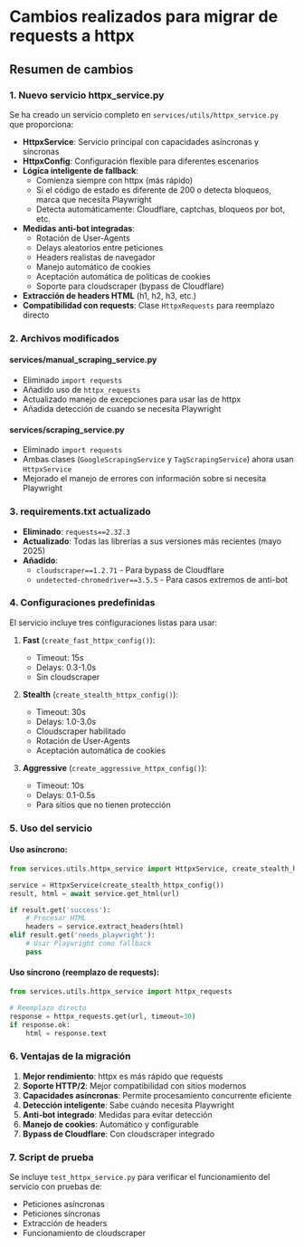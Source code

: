 # Cambios realizados para migrar de requests a httpx

## Resumen de cambios

### 1. **Nuevo servicio httpx_service.py**
Se ha creado un servicio completo en `services/utils/httpx_service.py` que proporciona:

- **HttpxService**: Servicio principal con capacidades asíncronas y síncronas
- **HttpxConfig**: Configuración flexible para diferentes escenarios
- **Lógica inteligente de fallback**: 
  - Comienza siempre con httpx (más rápido)
  - Si el código de estado es diferente de 200 o detecta bloqueos, marca que necesita Playwright
  - Detecta automáticamente: Cloudflare, captchas, bloqueos por bot, etc.
- **Medidas anti-bot integradas**:
  - Rotación de User-Agents
  - Delays aleatorios entre peticiones
  - Headers realistas de navegador
  - Manejo automático de cookies
  - Aceptación automática de políticas de cookies
  - Soporte para cloudscraper (bypass de Cloudflare)
- **Extracción de headers HTML** (h1, h2, h3, etc.)
- **Compatibilidad con requests**: Clase `HttpxRequests` para reemplazo directo

### 2. **Archivos modificados**

#### services/manual_scraping_service.py
- Eliminado `import requests`
- Añadido uso de `httpx_requests` 
- Actualizado manejo de excepciones para usar las de httpx
- Añadida detección de cuando se necesita Playwright

#### services/scraping_service.py
- Eliminado `import requests`
- Ambas clases (`GoogleScrapingService` y `TagScrapingService`) ahora usan `HttpxService`
- Mejorado el manejo de errores con información sobre si necesita Playwright

### 3. **requirements.txt actualizado**
- **Eliminado**: `requests==2.32.3`
- **Actualizado**: Todas las librerías a sus versiones más recientes (mayo 2025)
- **Añadido**:
  - `cloudscraper==1.2.71` - Para bypass de Cloudflare
  - `undetected-chromedriver==3.5.5` - Para casos extremos de anti-bot

### 4. **Configuraciones predefinidas**

El servicio incluye tres configuraciones listas para usar:

1. **Fast** (`create_fast_httpx_config()`):
   - Timeout: 15s
   - Delays: 0.3-1.0s
   - Sin cloudscraper

2. **Stealth** (`create_stealth_httpx_config()`):
   - Timeout: 30s
   - Delays: 1.0-3.0s
   - Cloudscraper habilitado
   - Rotación de User-Agents
   - Aceptación automática de cookies

3. **Aggressive** (`create_aggressive_httpx_config()`):
   - Timeout: 10s
   - Delays: 0.1-0.5s
   - Para sitios que no tienen protección

### 5. **Uso del servicio**

#### Uso asíncrono:
```python
from services.utils.httpx_service import HttpxService, create_stealth_httpx_config

service = HttpxService(create_stealth_httpx_config())
result, html = await service.get_html(url)

if result.get('success'):
    # Procesar HTML
    headers = service.extract_headers(html)
elif result.get('needs_playwright'):
    # Usar Playwright como fallback
    pass
```

#### Uso síncrono (reemplazo de requests):
```python
from services.utils.httpx_service import httpx_requests

# Reemplazo directo
response = httpx_requests.get(url, timeout=30)
if response.ok:
    html = response.text
```

### 6. **Ventajas de la migración**

1. **Mejor rendimiento**: httpx es más rápido que requests
2. **Soporte HTTP/2**: Mejor compatibilidad con sitios modernos
3. **Capacidades asíncronas**: Permite procesamiento concurrente eficiente
4. **Detección inteligente**: Sabe cuándo necesita Playwright
5. **Anti-bot integrado**: Medidas para evitar detección
6. **Manejo de cookies**: Automático y configurable
7. **Bypass de Cloudflare**: Con cloudscraper integrado

### 7. **Script de prueba**

Se incluye `test_httpx_service.py` para verificar el funcionamiento del servicio con pruebas de:
- Peticiones asíncronas
- Peticiones síncronas
- Extracción de headers
- Funcionamiento de cloudscraper
